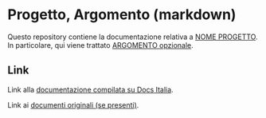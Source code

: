 # Progetto, Argomento (markdown)

Questo repository contiene la documentazione relativa a [NOME PROGETTO]().
In particolare, qui viene trattato [ARGOMENTO opzionale]().

## Link

Link alla [documentazione compilata su Docs Italia]().

Link ai [documenti originali (se presenti)]().
